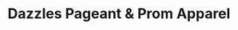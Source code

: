 ---
title: "Dazzles Pageant & Prom Apparel"
url: /columbia/dazzles-pageant-and-prom-apparel/
shop: clothes
---